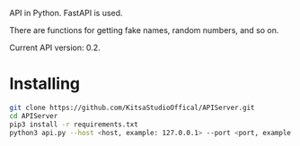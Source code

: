API in Python. FastAPI is used.

There are functions for getting fake names, random numbers, and so on.

Current API version: 0.2.

# Installing

```bash
git clone https://github.com/KitsaStudioOffical/APIServer.git
cd APIServer
pip3 install -r requirements.txt
python3 api.py --host <host, example: 127.0.0.1> --port <port, example: 8000> --fastapi-port <fastapi-port, example: 8001>
```
